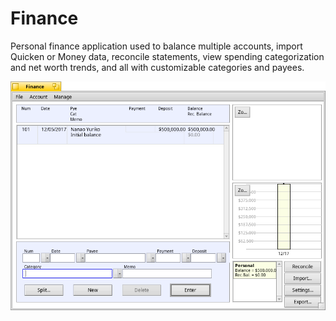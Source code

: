 Finance
=======

Personal finance application used to balance multiple accounts, import Quicken or Money data, reconcile statements, view spending categorization and net worth trends, and all with customizable categories and payees.

![Finance application](finance.png "Finance")
